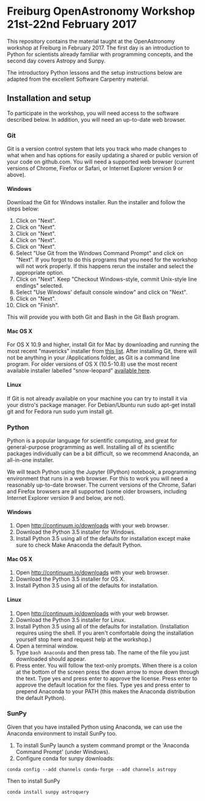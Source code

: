 # Freiburg OpenAstronomy Workshop 21st-22nd February 2017

This repository contains the material taught at the OpenAstronomy workshop at Freiburg in February 2017.
The first day is an introduction to Python for scientists already familiar with programming concepts, and the second day covers Astropy and Sunpy.

The introductory Python lessons and the setup instructions below are adapted from the excellent Software Carpentry material.

## Installation and setup

To participate in the workshop, you will need access to the software described below. In addition, you will need an up-to-date web browser.

### Git

Git is a version control system that lets you track who made changes to what when and has options for easily updating a shared or public version of your code on github.com. You will need a supported web browser (current versions of Chrome, Firefox or Safari, or Internet Explorer version 9 or above).

#### Windows

Download the Git for Windows installer. Run the installer and follow the steps below:

1. Click on "Next".
1. Click on "Next".
1. Click on "Next".
1. Click on "Next".
1. Click on "Next".
1. Select "Use Git from the Windows Command Prompt" and click on "Next". If you forgot to do this programs that you need for the workshop will not work properly. If this happens rerun the installer and select the appropriate option.
1. Click on "Next". Keep "Checkout Windows-style, commit Unix-style line endings" selected.
1. Select "Use Windows' default console window" and click on "Next".
1. Click on "Next".
1. Click on "Finish".

This will provide you with both Git and Bash in the Git Bash program.

#### Mac OS X

For OS X 10.9 and higher, install Git for Mac by downloading and running the most recent "mavericks" installer from [this list](http://sourceforge.net/projects/git-osx-installer/files/). After installing Git, there will not be anything in your /Applications folder, as Git is a command line program. For older versions of OS X (10.5-10.8) use the most recent available installer labelled "snow-leopard" [available here](http://sourceforge.net/projects/git-osx-installer/files/).

#### Linux

If Git is not already available on your machine you can try to install it via your distro's package manager. For Debian/Ubuntu run sudo apt-get install git and for Fedora run sudo yum install git.

### Python

Python is a popular language for scientific computing, and great for general-purpose programming as well. Installing all of its scientific packages individually can be a bit difficult, so we recommend Anaconda, an all-in-one installer.

We will teach Python using the Jupyter (IPython) notebook, a programming environment that runs in a web browser. For this to work you will need a reasonably up-to-date browser. The current versions of the Chrome, Safari and Firefox browsers are all supported (some older browsers, including Internet Explorer version 9 and below, are not).

#### Windows
1. Open http://continuum.io/downloads with your web browser.
1. Download the Python 3.5 installer for Windows.
1. Install Python 3.5 using all of the defaults for installation except make sure to check Make Anaconda the default Python.

#### Mac OS X
1. Open http://continuum.io/downloads with your web browser.
1. Download the Python 3.5 installer for OS X.
1. Install Python 3.5 using all of the defaults for installation.

#### Linux
1. Open http://continuum.io/downloads with your web browser.
1. Download the Python 3.5 installer for Linux.
1. Install Python 3.5 using all of the defaults for installation. (Installation requires using the shell. If you aren't comfortable doing the installation yourself stop here and request help at the workshop.)
1. Open a terminal window.
1. Type ```bash Anaconda``` and then press tab. The name of the file you just downloaded should appear.
1. Press enter. You will follow the text-only prompts. When there is a colon at the bottom of the screen press the down arrow to move down through the text. Type yes and press enter to approve the license. Press enter to approve the default location for the files. Type yes and press enter to prepend Anaconda to your PATH (this makes the Anaconda distribution the default Python).

### SunPy
Given that you have installed Python using Anaconda, we can use the Anaconda environment to install SunPy too.

1. To install SunPy launch a system command prompt or the 'Anaconda Command Prompt' (under Windows).
1. Configure conda for sunpy downloads:

```conda config --add channels conda-forge --add channels astropy```

Then to install SunPy

```conda install sunpy astroquery```